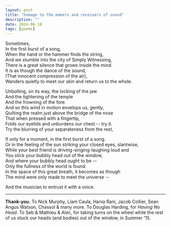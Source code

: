 ```yaml
---
layout: post
title: "homage to the makers and receivers of sound"
description: ""
date: 2024-06-18
tags: [poems]
---
```

  
Sometimes,  
In the first burst of a song,  
When the hand or the hammer finds the string,  
And we stumble into the city of Simply Witnessing,  
There is a great silence that grows inside the mind.   
It is as though the dance of the sound,  
(That innocent compression of the air),  
Wanders quietly to meet our skin and return us to the whole.  
  
Unbolting, on its way, the locking of the jaw  
And the tightening of the temple  
And the frowning of the fore.  
And so this wind in motion envelops us, gently,  
Quilting the realm just above the bridge of the nose  
That when pressed with a fingertip,  
Folds our eyelids and unburdens our chest -- try it.   
Try the blurring of your separateness from the rest,  
  
If only for a moment, in the first burst of a song.  
Or in the feeling of the sun striking your closed eyes, slantwise,  
While your best friend is driving-singing-laughing loud and    
You stick your bubbly head out of the window,  
And where your bubbly head ought to be --  
Only the fullness of the world is found.  
In the space of this great breath, it becomes as though  
The mind were only made to meet the universe --  
  
And the musician to entrust it with a voice.   

---

**Thank-you.** To Nick Murphy, Líam Caula, Hania Rani, Jacob Collier, Sean Angus Watson, Chassol & many more. To Douglas Harding, for *Having No Head*. To Seb & Mathieu & Alec, for taking turns on the wheel while the rest of us stuck our heads (and bodies) out of the window, in Summer '15.